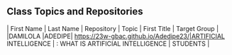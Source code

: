 ## Class Topics and Repositories


| First Name | Last Name | Repository | Topic | First Title | Target Group |
|DAMILOLA |ADEDIPE| https://23w-gbac.github.io/Adedipe23/|ARTIFICIAL INTELLIGENCE | : WHAT IS ARTIFICIAL INTELLIGENCE | STUDENTS |
